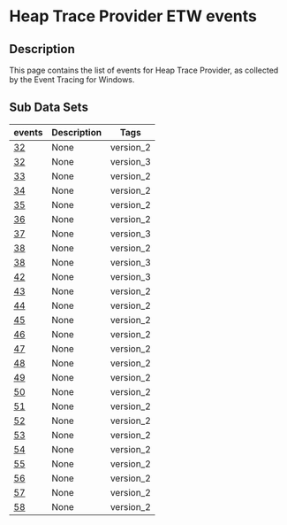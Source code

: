 # Heap Trace Provider ETW events

## Description
This page contains the list of events for Heap Trace Provider, as collected by the Event Tracing for Windows.

## Sub Data Sets
|events|Description|Tags|
|---|---|---|
|[32](events/event-32_v2.md)|None|version_2|
|[32](events/event-32_v3.md)|None|version_3|
|[33](events/event-33_v2.md)|None|version_2|
|[34](events/event-34_v2.md)|None|version_2|
|[35](events/event-35_v2.md)|None|version_2|
|[36](events/event-36_v2.md)|None|version_2|
|[37](events/event-37_v3.md)|None|version_3|
|[38](events/event-38_v2.md)|None|version_2|
|[38](events/event-38_v3.md)|None|version_3|
|[42](events/event-42_v3.md)|None|version_3|
|[43](events/event-43_v2.md)|None|version_2|
|[44](events/event-44_v2.md)|None|version_2|
|[45](events/event-45_v2.md)|None|version_2|
|[46](events/event-46_v2.md)|None|version_2|
|[47](events/event-47_v2.md)|None|version_2|
|[48](events/event-48_v2.md)|None|version_2|
|[49](events/event-49_v2.md)|None|version_2|
|[50](events/event-50_v2.md)|None|version_2|
|[51](events/event-51_v2.md)|None|version_2|
|[52](events/event-52_v2.md)|None|version_2|
|[53](events/event-53_v2.md)|None|version_2|
|[54](events/event-54_v2.md)|None|version_2|
|[55](events/event-55_v2.md)|None|version_2|
|[56](events/event-56_v2.md)|None|version_2|
|[57](events/event-57_v2.md)|None|version_2|
|[58](events/event-58_v2.md)|None|version_2|
